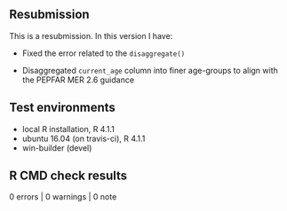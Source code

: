 ## Resubmission

This is a resubmission. In this version I have:

-   Fixed the error related to the `disaggregate()`

-   Disaggregated `current_age` column into finer age-groups to align with the PEPFAR MER 2.6 guidance


## Test environments

-   local R installation, R 4.1.1
-   ubuntu 16.04 (on travis-ci), R 4.1.1
-   win-builder (devel)

## R CMD check results

0 errors \| 0 warnings \| 0 note

